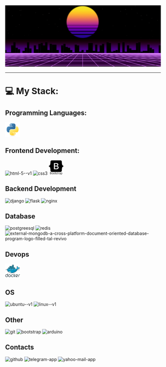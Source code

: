 <h4 align="center">
  
<img src="https://github.com/AndrewDyakonow/AndrewDyakonow/blob/main/122311%20(1).gif" align="center">

</h4>

___

# 💻 My Stack:

## Programming Languages:

<img width="48" height="48" src="https://raw.githubusercontent.com/devicons/devicon/master/icons/python/python-original.svg" alt="python"/>

## Frontend Development:

<div>
<img width="48" height="48" src="https://img.icons8.com/color/48/html-5--v1.png" alt="html-5--v1"/>
<img width="48" height="48" src="https://img.icons8.com/color/48/css3.png" alt="css3"/>
<img width="48" height="48" src="https://raw.githubusercontent.com/devicons/devicon/master/icons/bootstrap/bootstrap-plain-wordmark.svg" alt="bootstrap"/>
</div>


## Backend Development

<div>
<img width="48" height="48" src="https://cdn.worldvectorlogo.com/logos/django.svg" alt="django"/>
<img width="50" height="50" src="https://img.icons8.com/ios/50/flask.png" alt="flask"/>
<img width="48" height="48" src="https://img.icons8.com/color/48/nginx.png" alt="nginx"/>
</div>

## Database

<div>
<img width="48" height="48" src="https://img.icons8.com/color/48/postgreesql.png" alt="postgreesql"/>
<img width="48" height="48" src="https://img.icons8.com/color/48/redis.png" alt="redis"/>
<img width="48" height="48" src="https://img.icons8.com/external-tal-revivo-filled-tal-revivo/48/external-mongodb-a-cross-platform-document-oriented-database-program-logo-filled-tal-revivo.png" alt="external-mongodb-a-cross-platform-document-oriented-database-program-logo-filled-tal-revivo"/>
</div>

## Devops
<img width="48" height="48" src="https://raw.githubusercontent.com/devicons/devicon/master/icons/docker/docker-original-wordmark.svg" alt="docker"/>

## OS

<div>
<img width="48" height="48" src="https://img.icons8.com/color/48/ubuntu--v1.png" alt="ubuntu--v1"/>
<img width="48" height="48" src="https://img.icons8.com/color/48/linux--v1.png" alt="linux--v1"/>
</div>

## Other

<div>
<img width="48" height="48" src="https://img.icons8.com/color/48/git.png" alt="git"/>
<img width="48" height="48" src="https://www.vectorlogo.zone/logos/getpostman/getpostman-icon.svg" alt="bootstrap"/>
<img width="48" height="48" src="https://cdn.worldvectorlogo.com/logos/arduino-1.svg" alt="arduino"/>
</div>

## Contacts

<div>
<img width="48" height="48" src="https://img.icons8.com/material-outlined/48/github.png" alt="github"/>
<img width="48" height="48" src="https://img.icons8.com/fluency/48/telegram-app.png" alt="telegram-app"/>
<img width="48" height="48" src="https://img.icons8.com/color/48/yahoo-mail-app.png" alt="yahoo-mail-app"/>
</div>



